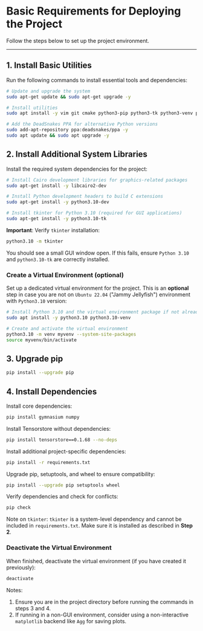 # Basic Requirements for Deploying the Project

Follow the steps below to set up the project environment.

---

## 1. Install Basic Utilities

Run the following commands to install essential tools and dependencies:

```bash
# Update and upgrade the system
sudo apt-get update && sudo apt-get upgrade -y

# Install utilities
sudo apt install -y vim git cmake python3-pip python3-tk python3-venv pipx

# Add the DeadSnakes PPA for alternative Python versions
sudo add-apt-repository ppa:deadsnakes/ppa -y
sudo apt update && sudo apt upgrade -y
```

## 2. Install Additional System Libraries

Install the required system dependencies for the project:

```bash
# Install Cairo development libraries for graphics-related packages
sudo apt-get install -y libcairo2-dev

# Install Python development headers to build C extensions
sudo apt-get install -y python3.10-dev

# Install tkinter for Python 3.10 (required for GUI applications)
sudo apt-get install -y python3.10-tk
```

**Important**: Verify `tkinter` installation:

```bash
python3.10 -m tkinter
```
You should see a small GUI window open. If this fails, ensure `Python 3.10` and `python3.10-tk` are correctly installed.


### Create a Virtual Environment (optional)

Set up a dedicated virtual environment for the project. This is an **optional** step in case you are not on `Ubuntu 22.04` ("Jammy Jellyfish") environment with `Python3.10` version:

```bash
# Install Python 3.10 and the virtual environment package if not already installed
sudo apt install -y python3.10 python3.10-venv

# Create and activate the virtual environment
python3.10 -m venv myvenv --system-site-packages
source myvenv/bin/activate
```

## 3. Upgrade pip
```bash
pip install --upgrade pip
```

## 4. Install Dependencies

Install core dependencies:

```bash
pip install gymnasium numpy
```

Install Tensorstore without dependencies:

```bash
pip install tensorstore==0.1.68 --no-deps
```

Install additional project-specific dependencies:

```bash
pip install -r requirements.txt
```

Upgrade pip, setuptools, and wheel to ensure compatibility:

```bash
pip install --upgrade pip setuptools wheel
```

Verify dependencies and check for conflicts:

```bash
pip check
```
Note on `tkinter`: 
`tkinter` is a system-level dependency and cannot be included in `requirements.txt`. Make sure it is installed as described in **Step 2**.

### Deactivate the Virtual Environment

When finished, deactivate the virtual environment (if you have created it previously):

```bash
deactivate
```

Notes: 
1. Ensure you are in the project directory before running the commands in steps 3 and 4.
2. If running in a non-GUI environment, consider using a non-interactive `matplotlib` backend like `Agg` for saving plots.
